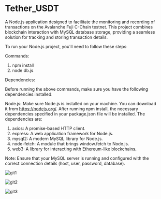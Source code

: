 # Tether_USDT
A Node.js application designed to facilitate the monitoring and recording of transactions on the Avalanche Fuji C-Chain testnet. This project combines blockchain interaction with MySQL database storage, providing a seamless solution for tracking and storing transaction details.

To run your Node.js project, you'll need to follow these steps:

Commands:
1. npm install
2. node db.js
   
Dependencies:

Before running the above commands, make sure you have the following dependencies installed:

Node.js: Make sure Node.js is installed on your machine. You can download it from https://nodejs.org/.
After running npm install, the necessary dependencies specified in your package.json file will be installed. The dependencies are:

1. axios: A promise-based HTTP client.
2. express: A web application framework for Node.js.
3. mysql2: A modern MySQL library for Node.js.
4. node-fetch: A module that brings window.fetch to Node.js.
5. web3: A library for interacting with Ethereum-like blockchains.

Note: Ensure that your MySQL server is running and configured with the correct connection details (host, user, password, database).


![git1](https://github.com/ShreyaTyagi0XD/Tether_-USDT-/assets/76174122/4202d004-92fc-4d39-8b49-a4e2cc9b37d1)

![git2](https://github.com/ShreyaTyagi0XD/Tether_-USDT-/assets/76174122/306c95ca-7bf7-41a9-8dd1-a814ac1d151c)

![git3](https://github.com/ShreyaTyagi0XD/Tether_-USDT-/assets/76174122/44b41532-0e4c-4076-8b5c-1421b3f0e053)


